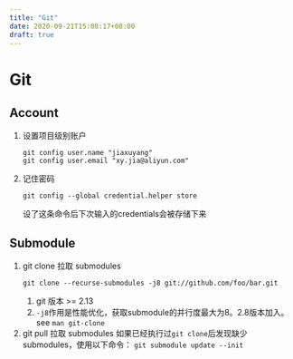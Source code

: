 ```yaml
---
title: "Git"
date: 2020-09-21T15:08:17+08:00
draft: true
---
```


# Git
## Account
1. 设置项目级别账户
   ```
   git config user.name "jiaxuyang"
   git config user.email "xy.jia@aliyun.com"
   ```
2. 记住密码
   ```
   git config --global credential.helper store
   ```
   设了这条命令后下次输入的credentials会被存储下来
## Submodule
1. git clone 拉取 submodules
   ```
   git clone --recurse-submodules -j8 git://github.com/foo/bar.git
   ```
   1. git 版本 >= 2.13
   2. `-j8`作用是性能优化，获取submodule的并行度最大为8。2.8版本加入。see `man git-clone`
2. git pull 拉取 submodules
   如果已经执行过`git clone`后发现缺少submodules，使用以下命令：
   `git submodule update --init`
